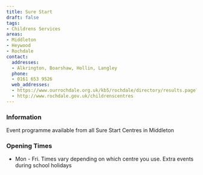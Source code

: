 ```yaml
---
title: Sure Start
draft: false
tags:
- Childrens Services
areas:
- Middleton
- Heywood
- Rochdale
contact:
  addresses:
  - Alkrington, Boarshaw, Hollin, Langley
  phone:
  - 0161 653 9526
  web_addresses:
  - https://www.ourrochdale.org.uk/kb5/rochdale/directory/results.page?qt=&term=Middleton%2C+Rochdale&newfamilychannel=5_6&sorttype=distance
  - http://www.rochdale.gov.uk/childrenscentres
---
```


### Information
Event programme available from all Sure Start Centres in Middleton

### Opening Times
* Mon - Fri. Times vary depending on which centre
you use. Extra events during school holidays 

